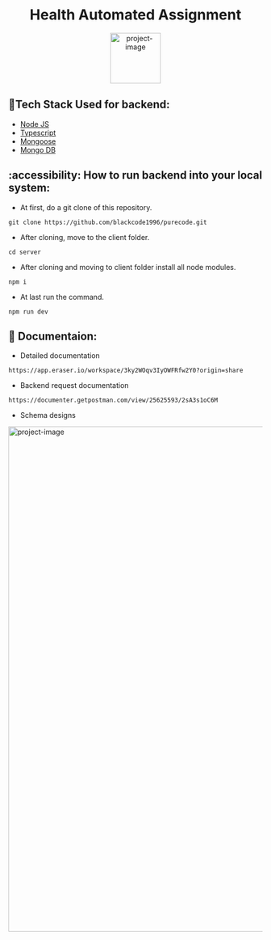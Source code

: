 <h1 align="center" id="title">Health Automated Assignment</h1>


<p align="center"><img src="https://sp-ao.shortpixel.ai/client/to_auto,q_glossy,ret_img,w_150/https://healthautomated.online/wp-content/uploads/2024/03/4-150x150.png" alt="project-image" height="100/"></p>


  ## :space_invader:Tech Stack Used for backend:

  <ul>
    <li><a href="https://reactjs.org/">Node JS</a></li>
    <li><a href="https://www.typescriptlang.org/">Typescript</a></li>
    <li><a href="https://mongoosejs.com/">Mongoose</a></li>
    <li><a href="https://www.mongodb.com/">Mongo DB</a></li>
  </ul>

## :accessibility: How to run backend into your local system:

- At first, do a git clone of this repository.
```
git clone https://github.com/blackcode1996/purecode.git
```
- After cloning, move to the client folder.
```
cd server
```
- After cloning and moving to client folder install all node modules.
```
npm i
```
- At last run the command.
```
npm run dev
```

## 📖 Documentaion:

- Detailed documentation 
```
https://app.eraser.io/workspace/3ky2WOqv3IyOWFRfw2Y0?origin=share 
```
- Backend request documentation 
```
https://documenter.getpostman.com/view/25625593/2sA3s1oC6M 
```
- Schema designs

<img src="https://github.com/user-attachments/assets/f84b7428-711f-47d0-bffe-3d34a6e2ddae" alt="project-image" height="1000/">

